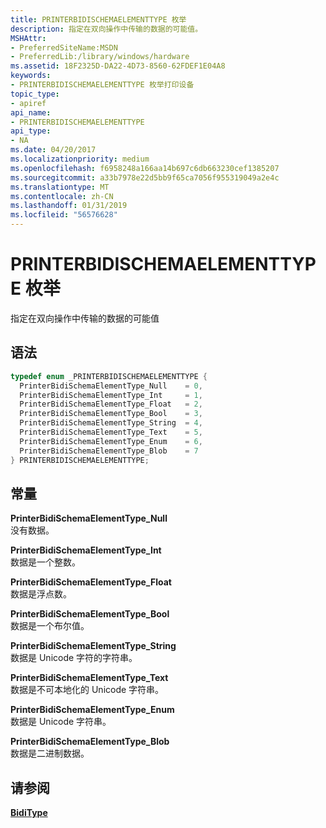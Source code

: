 ```yaml
---
title: PRINTERBIDISCHEMAELEMENTTYPE 枚举
description: 指定在双向操作中传输的数据的可能值。
MSHAttr:
- PreferredSiteName:MSDN
- PreferredLib:/library/windows/hardware
ms.assetid: 18F2325D-DA22-4D73-8560-62FDEF1E04A8
keywords:
- PRINTERBIDISCHEMAELEMENTTYPE 枚举打印设备
topic_type:
- apiref
api_name:
- PRINTERBIDISCHEMAELEMENTTYPE
api_type:
- NA
ms.date: 04/20/2017
ms.localizationpriority: medium
ms.openlocfilehash: f6958248a166aa14b697c6db663230cef1385207
ms.sourcegitcommit: a33b7978e22d5bb9f65ca7056f955319049a2e4c
ms.translationtype: MT
ms.contentlocale: zh-CN
ms.lasthandoff: 01/31/2019
ms.locfileid: "56576628"
---
```

# <a name="printerbidischemaelementtype-enumeration"></a>PRINTERBIDISCHEMAELEMENTTYPE 枚举

指定在双向操作中传输的数据的可能值

<a name="syntax"></a>语法
------

```cpp
typedef enum _PRINTERBIDISCHEMAELEMENTTYPE { 
  PrinterBidiSchemaElementType_Null    = 0,
  PrinterBidiSchemaElementType_Int     = 1,
  PrinterBidiSchemaElementType_Float   = 2,
  PrinterBidiSchemaElementType_Bool    = 3,
  PrinterBidiSchemaElementType_String  = 4,
  PrinterBidiSchemaElementType_Text    = 5,
  PrinterBidiSchemaElementType_Enum    = 6,
  PrinterBidiSchemaElementType_Blob    = 7
} PRINTERBIDISCHEMAELEMENTTYPE;
```

<a name="constants"></a>常量
---------

**PrinterBidiSchemaElementType\_Null**  
没有数据。

**PrinterBidiSchemaElementType\_Int**  
数据是一个整数。

**PrinterBidiSchemaElementType\_Float**  
数据是浮点数。

**PrinterBidiSchemaElementType\_Bool**  
数据是一个布尔值。

**PrinterBidiSchemaElementType\_String**  
数据是 Unicode 字符的字符串。

**PrinterBidiSchemaElementType\_Text**  
数据是不可本地化的 Unicode 字符串。

**PrinterBidiSchemaElementType\_Enum**  
数据是 Unicode 字符串。

**PrinterBidiSchemaElementType\_Blob**  
数据是二进制数据。

## <a name="see-also"></a>请参阅

[**BidiType**](iprinterbidischemaelement-biditype.md)
